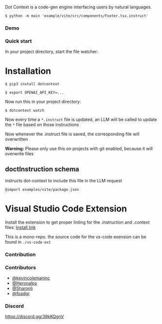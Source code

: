 Dot Context is a code-gen engine interfacing users by natural languages.

```
$ python -m main 'example/vite/src/components/Footer.tsx.instruct'
```

### Demo

### Quick start

In your project directory, start the file watcher:

# Installation

```
$ pip3 install dotcontext
```

```
$ export OPENAI_API_KEY=...
```

Now run this in your project directory:

```
$ dotcontext watch
```

Now every time a `*.instruct` file is updated, an LLM will be called to update the `*` file based on those instructions

Now whenever the .instruct file is saved, the corresponding file will overwritten

**Warning:** Please only use this on projects with git enabled, because it will overwrite files

## doctInstruction schema

instructs dot-context to include this file in the LLM request

```
@import examples/vite/package.json
```

# Visual Studio Code Extension

Install the extension to get proper linting for the .instruction and .context files: [Install link](https://marketplace.visualstudio.com/items?itemName=DotContext.dot-context)

This is a mono-repo. the source code for the vs-code exension can be found in `./vs-code-ext`

### Contribution

### Contributors

- [@kevincolemaninc](https://github.com/kevincolemaninc)
- [@Heronalps](https://github.com/Heronalps)
- [@Sharonli](https://github.com/Sharonli)
- [@foadgr](https://github.com/foadgr)

### Discord

https://discord.gg/39kKQgnV
